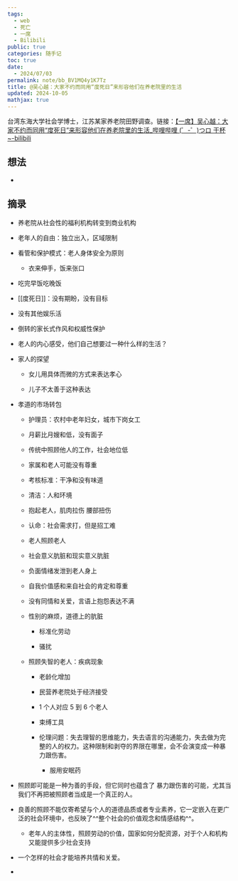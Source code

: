 ```yaml
---
tags:
  - web
  - 死亡
  - 一席
  - Bilibili
public: true
categories: 随手记
toc: true
date:
  - 2024/07/03
permalink: note/bb_BV1MQ4y1K7Tz
title: @吴心越：大家不约而同用“度死日”来形容他们在养老院里的生活
updated: 2024-10-05
mathjax: true
---
```


台湾东海大学社会学博士，江苏某家养老院田野调查。链接：[【一席】吴心越：大家不约而同用“度死日”来形容他们在养老院里的生活_哔哩哔哩 (゜-゜)つロ 干杯~-bilibili](https://www.bilibili.com/video/BV1MQ4y1K7Tz)

<!--more-->

## 想法

  + 

## 摘录

  + 养老院从社会性的福利机构转变到商业机构

  + 老年人的自由：独立出入，区域限制

  + 看管和保护模式：老人身体安全为原则

    + 衣来伸手，饭来张口

  + 吃完早饭吃晚饭

  + [[度死日]]：没有期盼，没有目标

  + 没有其他娱乐活

  + 倒转的家长式作风和权威性保护

  + 老人的内心感受，他们自己想要过一种什么样的生活？

  + 家人的探望

    + 女儿用具体而微的方式来表达孝心

    + 儿子不太善于这种表达

  + 孝道的市场转包

    + 护理员：农村中老年妇女，城市下岗女工

    + 月薪比月嫂和低，没有面子

    + 传统中照顾他人的工作，社会地位低

    + 家属和老人可能没有尊重

    + 考核标准：干净和没有味道

    + 清洁：人和环境

    + 抱起老人，肌肉拉伤 腰部扭伤

    + 认命：社会需求打，但是招工难

    + 老人照顾老人

    + 社会意义肮脏和现实意义肮脏

    + 负面情绪发泄到老人身上

    + 自我价值感和来自社会的肯定和尊重

    + 没有同情和关爱，言语上抱怨表达不满

    + 性别的麻烦，道德上的肮脏

      + 标准化劳动

      + 骚扰

    + 照顾失智的老人：疾病现象

      + 老龄化增加

      + 民营养老院处于经济接受

      + 1 个人对应 5 到 6 个老人

      + 束缚工具

      + 伦理问题：失去理智的思维能力，失去语言的沟通能力，失去做为完整的人的权力。这种限制和剥夺的界限在哪里，会不会演变成一种暴力跟伤害。

        + 服用安眠药

  + 照顾即可能是一种为善的手段，但它同时也蕴含了 暴力跟伤害的可能，尤其当我们不再把被照顾者当成是一个真正的人。

  + 良善的照顾不能仅寄希望与个人的道德品质或者专业素养，它一定嵌入在更广泛的社会环境中，也反映了^^整个社会的价值观念和情感结构^^。

    + 老年人的主体性，照顾劳动的价值，国家如何分配资源，对于个人和机构又能提供多少社会支持

  + 一个怎样的社会才能培养共情和关爱。

  + 
